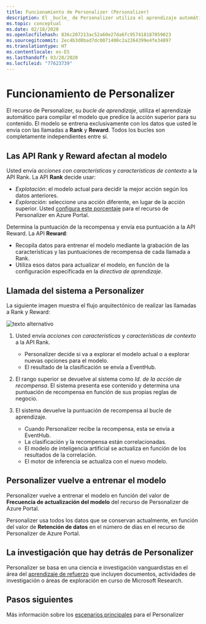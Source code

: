 ```yaml
---
title: Funcionamiento de Personalizer (Personalizer)
description: El _bucle_ de Personalizer utiliza el aprendizaje automático para compilar el modelo que predice la acción superior para su contenido. El modelo se entrena exclusivamente con los datos que usted le envía con las llamadas a Rank y Reward.
ms.topic: conceptual
ms.date: 02/18/2020
ms.openlocfilehash: 836c207213ac52a60e27da6fc957418187059023
ms.sourcegitcommit: 2ec4b3d0bad7dc0071400c2a2264399e4fe34897
ms.translationtype: HT
ms.contentlocale: es-ES
ms.lasthandoff: 03/28/2020
ms.locfileid: "77623739"
---
```

# <a name="how-personalizer-works"></a>Funcionamiento de Personalizer

El recurso de Personalizer, su _bucle de aprendizaje_, utiliza el aprendizaje automático para compilar el modelo que predice la acción superior para su contenido. El modelo se entrena exclusivamente con los datos que usted le envía con las llamadas a **Rank** y **Reward**. Todos los bucles son completamente independientes entre sí.

## <a name="rank-and-reward-apis-impact-the-model"></a>Las API Rank y Reward afectan al modelo

Usted envía _acciones con características_ y _características de contexto_ a la API Rank. La API **Rank** decide usar:

* _Explotación_: el modelo actual para decidir la mejor acción según los datos anteriores.
* _Exploración_: seleccione una acción diferente, en lugar de la acción superior. Usted [configura este porcentaje](how-to-settings.md#configure-exploration-to-allow-the-learning-loop-to-adapt) para el recurso de Personalizer en Azure Portal.

Determina la puntuación de la recompensa y envía esa puntuación a la API Reward. La API **Reward**:

* Recopila datos para entrenar el modelo mediante la grabación de las características y las puntuaciones de recompensa de cada llamada a Rank.
* Utiliza esos datos para actualizar el modelo, en función de la configuración especificada en la _directiva de aprendizaje_.

## <a name="your-system-calling-personalizer"></a>Llamada del sistema a Personalizer

La siguiente imagen muestra el flujo arquitectónico de realizar las llamadas a Rank y Reward:

![texto alternativo](./media/how-personalizer-works/personalization-how-it-works.png "Funcionamiento de la personalización")

1. Usted envía _acciones con características_ y _características de contexto_ a la API Rank.

    * Personalizer decide si va a explorar el modelo actual o a explorar nuevas opciones para el modelo.
    * El resultado de la clasificación se envía a EventHub.
1. El rango superior se devuelve al sistema como _Id. de la acción de recompensa_.
    El sistema presenta ese contenido y determina una puntuación de recompensa en función de sus propias reglas de negocio.
1. El sistema devuelve la puntuación de recompensa al bucle de aprendizaje.
    * Cuando Personalizer recibe la recompensa, esta se envía a EventHub.
    * La clasificación y la recompensa están correlacionadas.
    * El modelo de inteligencia artificial se actualiza en función de los resultados de la correlación.
    * El motor de inferencia se actualiza con el nuevo modelo.

## <a name="personalizer-retrains-your-model"></a>Personalizer vuelve a entrenar el modelo

Personalizer vuelve a entrenar el modelo en función del valor de **Frecuencia de actualización del modelo** del recurso de Personalizer de Azure Portal.

Personalizer usa todos los datos que se conservan actualmente, en función del valor de **Retención de datos** en el número de días en el recurso de Personalizer de Azure Portal.

## <a name="research-behind-personalizer"></a>La investigación que hay detrás de Personalizer

Personalizer se basa en una ciencia e investigación vanguardistas en el área del [aprendizaje de refuerzo](concepts-reinforcement-learning.md) que incluyen documentos, actividades de investigación o áreas de exploración en curso de Microsoft Research.

## <a name="next-steps"></a>Pasos siguientes

Más información sobre los [escenarios principales](where-can-you-use-personalizer.md) para el Personalizer